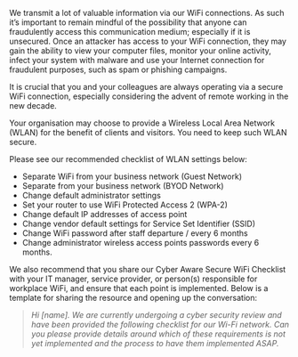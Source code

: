 We transmit a lot of valuable information via our WiFi connections. As such it’s important to remain mindful of the possibility that anyone can fraudulently access this communication medium; especially if it is unsecured. Once an attacker has access to your WiFi connection, they may gain the ability to view your computer files, monitor your online activity, infect your system with malware and use your Internet connection for fraudulent purposes, such as spam or phishing campaigns.   
  
It is crucial that you and your colleagues are always operating via a secure WiFi connection, especially considering the advent of remote working in the new decade.

Your organisation may choose to provide a Wireless Local Area Network (WLAN) for the benefit of clients and visitors. You need to keep such WLAN secure.

Please see our recommended checklist of WLAN settings below:

- Separate WiFi from your business network (Guest Network)
- Separate from your business network (BYOD Network)
- Change default administrator settings
- Set your router to use WiFi Protected Access 2 (WPA-2)
- Change default IP addresses of access point
- Change vendor default settings for Service Set Identifier (SSID)
- Change WiFi password after staff departure / every 6 months
- Change administrator wireless access points passwords every 6 months.

We also recommend that you share our Cyber Aware Secure WiFi Checklist with your IT manager, service provider, or person(s) responsible for workplace WiFi, and ensure that each point is implemented. Below is a template for sharing the resource and opening up the conversation:

>   
> _Hi [name]. We are currently undergoing a cyber security review and have been provided the following checklist for our Wi-Fi network. Can you please provide details around which of these requirements is not yet implemented and the process to have them implemented ASAP._